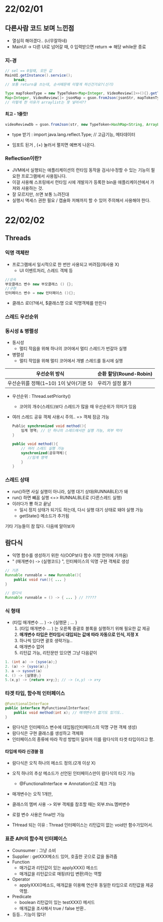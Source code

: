 # 22/02/01

## 다른사람 코드 보며 느낀점

- 열심히 해야겠다.. (너무잘하네)
- MainUI -> 다른 UI로 넘어갈 때, 0 입력받으면 return => 해당 while문 종료

### 지-경

~~~ java
// sel == 0일때, 모든 값 
MainUI.getInstance().service();
	break;
// 보통 return을 쓰는데, 순서때문에 이렇게 하신건가요?(신기)
~~~

~~~ java 
Type mapTokenType = new TypeToken<Map<Integer, VideoReview[]>>(){}.getType();
Map<Integer, VideoReview[]> jsonMap = gson.fromJson(jsonStr, mapTokenType);
// 이렇게 한 이유가 arraylist는 못 넣어서??
~~~

#### 최고 - 1줄컷!

~~~ java
videoReviewDb = gson.fromJson(str, new TypeToken<HashMap<String, ArrayList<VideoReview>>>() {}.getType());
~~~

- type 받기 : import java.lang.reflect.Type; // 고급기능, 메타데이터

- 임포트 된거 , (+) 눌러서 펼치면 예쁘게 나온다.

### Reflection이란?

- JVM에서 실행되는 애플리케이션의 런타임 동작을 검사/수정할 수 있는 기능이 필요한 프로그램에서 사용됩니다.
- 이걸 사용해 스프링에서 런타임 시에 개발자가 등록한 bin을 애플리케이션에서 가져와 사용하는 것.
- 잘 모르지만, 쓰면 보통 느려진대
- 실행시 액세스 권한 필요 / 캡슐화 저해까지 할 수 있어 주의해서 사용해야 한다.

# 22/02/02

## Threads

### 익명 객체란

- 프로그램에서 일시적으로 한 번만 사용되고 버려짐(재사용 X)
  - UI 이벤트처리, 스레드 객체 등

~~~java
//상속
부모클래스 변수 new 부모클래스 () {};
//구현
인터페이스 변수 = new 인터페이스 (){};
~~~

- 클래스 로더?에서, $클래스명 으로 익명객체를 만든다

### 스레드 우선순위

### 동시성 & 병렬성

- 동시성
  - 멀티 작읍을 위해 하나의 코어에서 멀티 스레드가 번갈아 실행
- 병렬성
  - 멀티 작업을 위해 멀티 코어에서 개별 스레드를 동시에 실행

| 우선순위 방식                          | 순환 할당(Round-Robin) |
| -------------------------------------- | ---------------------- |
| 우선순위를 정해(1~10) 1이 낮아(기본 5) | 우리가 설정 불가       |

- 우선순위 : Thread.setPriority()

  - 코어의 개수(스레드)보다 스레드가 많을 때 우선순위가 의미가 있음

- 여러 스레드 공유 객체 사용시 주의.. => 객체 잠금 가능

  ~~~java
  Public synchronized void method(){
      임계 영역; // 단 하나의 스레드에서만 실행 가능, 외부 막아
  }
  
  public void method(){
      // 여러 스레드 실행 가능
      synchronized(공유객체){
         //임계 영역
      }
  }
  ~~~

### 스레드 상태

- run()하면 사실 실행이 아니라, 실행 대기 상태(RUNNABLE)가 돼
- run() 하면 뺴꼼 실행 <=> RUNNALBLE로 (다른스레드 실행)
- 이러다가 뿅 하고 끝남
  - 일시 정지 상태가 되기도 하는데, 다시 실행 대기 상태로 돼야 실행 가능
  - getState() 메소드가 추가됨

기타 기능들이 참 많다. 다음에 알아보자



## 람다식

- 익명 함수를 생성하기 위한 식(OOP보다 함수 지향 언어에 가까움)
- " (매개변수) -> {실행코드} ", 인터페이스의 익명 구현 객체로 생성

~~~ java
// 기존
Runnable runnable = new Runnable(){
    public void run(){ ... }
}
~~~

~~~java
// 람다식
Runnable runnable = () -> { ... } // ?????
~~~

### 식 형태

- (타입 매개변수 ... ) -> {실행문 ; ... }
  1. (타입 매개변수 ... ) 는 오른쪽 중괄호 블록을 실행하기 위해 필요한 값 제공
  2. **매개변수 타입은 런타임시 대입되는 값에 따라 자동으로 인식, 지정 X** 
  3. 하나씩 있다면 괄호 생략가능..
  4. 매개변수 없어
  5. 리턴값 가능, 리턴문만 있으면 그냥 다음같이

~~~java
1. (int a) -> {syso(a);}
2. (a) -> {syso(a);}
3. a -> sysout(a)
4. () -> {실행문;}
5.(x,y) -> {return x+y;}; // -> (x,y) -> x+y
~~~

### 타겟 타입, 함수적 인터페이스

~~~ java
@FunctionalInterface
public interface MyFunctionalInterface{
    public void method(int x); // 매개변수가 없기도 있기도..
}
~~~



- 람다식은 인터페이스 변수에 대입됨(인터페이스의 익명 구현 객체 생성)
- 람다식은 구현 클래스를 생성하고 객체화 
- 인터페이스의 종류에 따라 작성 방법이 달라져 이를 람다식의 타겟 타입이라고 함.

#### 타입에 따라 신경쓸 점

- 람다식은 오직 하나의 메소드 정의.(2개 이상 X)
- 오직 하나의 추상 메소드가 선언된 인터페이스만이 람다식의 타깃 가능
  - @FunctionalInterface => Annotation으로 체크 가능
- 매개변수는 오직 1개만,

- 클래스의 멤버 사용 -> 외부 객체를 참조할 때는 외부.this.멤버변수
- 로컬 변수 사용은 final만 가능
- THread 되는 이유 : Thread 인터페이스는 리턴값이 없는 void만 함수가있어서.

### 표준 API의 함수적 인터페이스

- Counsumer : 그냥 소비
- Supplier : getXXX메소드 있어, 호출한 곳으로 값을 돌려줌
- Function
  - 매가값과 리턴값이 있는 applyXXX() 메소드
  - 매개값을 리턴값으로 매핑(타입 변환)하는 역할
- Operator
  - applyXXX()메소드, 매개값을 이용해 연산후 동일한 타입으로 리턴값을 제공 역할.
- Predicate
  - boolean 리턴값이 있는 testXXX() 메서드
  - 매개값을 조사해서 true / false 반환..
- 등등.. 기능이 많다!

